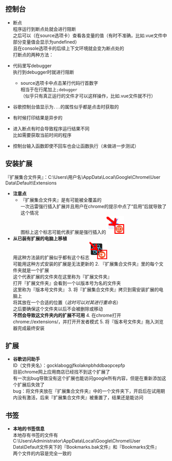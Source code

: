 ## 控制台

- 断点  
  程序运行到断点处就会进行阻断  
  之后可以（在source选项卡）查看各变量的值（有时不准确，比如.vue文件中部分变量值会显示为undefined）  
  且在console选项卡的后续上下文环境就会变为断点处的  
  打断点的两种方法：
- 代码里写debugger  
    执行到debugger时就进行阻断  
  - source选项卡中点击某行代码行首数字  
    相当于在行尾加上`;debugger`  
    （似乎只有真正运行的文件才可以这样操作，比如.vue文件就不行）  
  
- 谷歌控制台值显示为`...`的属性似乎都是点击时获取的

- 有时候打印结果是异步的

- 进入断点有时会导致程序运行结果不同  
比如需要获取当前时间的程序
  
- 控制台输入函数即使不回车也会让函数执行（未做进一步测试）

## 安装扩展

『扩展集合文件夹』：C:\Users\用户名\AppData\Local\Google\Chrome\User Data\Default\Extensions  

- **注意点**  
  - 『扩展集合文件夹』是有可能被全覆盖的  
    一次迅雷强行插入扩展并且用户在chrome的提示中点了“启用”后就导致了这个情况  
    图标上这个标志可能代表扩展是强行插入的![chrome_扩展图标（强行插入的）](..\图片\chrome_扩展图标（强行插入的）.PNG)
- **从已装有扩展的电脑上移植**  
  用这种方法装的扩展似乎都有这个标志![chrome_扩展图标_1](..\图片\chrome_扩展图标_1.PNG)    
  可能用这种方式安装的扩展是无法更新的
  2. 『扩展集合文件夹』里的每个文件夹就是一个扩展  
     这个代表扩展的文件夹在这里称为『扩展文件夹』  
     打开『扩展文件夹』会看到一个以版本号为名的文件夹  
     这里称为『版本号文件夹』
  3. 将『扩展集合文件夹』拷贝到需安装扩展的电脑上  
     将其放在一个合适的位置（*这时可以对其进行重命名*）  
     之后要确保这个文件夹以后不会被删除或移动  
     **不然会导致这文件夹内的扩展不可用**
  4. 在chrome打开chrome://extensions/，并打开开发者模式
  5. 将『版本号文件夹』拖入浏览器完成最终安装
  

## 扩展

- **谷歌访问助手**  
  ID（文件夹名）：gocklaboggjfkolaknpbhddbaopcepfp  
  目前chrome网上应用商店已经找不到这个扩展了  
  有一次出bug导致没有这个扩展也能访问google所有内容，但是在重新添加这个扩展后失效了  
  bug：将文件夹放在『扩展集合文件夹』中的一个文件夹下，开启后在试用期内没有激活，后来『扩展集合文件夹』被重置了，结果还是能访问

## 书签

- **本地的书签信息**  
  本地存有书签的文件有C:\Users\Administrator\AppData\Local\Google\Chrome\User Data\Default文件夹下的『Bookmarks.bak文件』和『Bookmarks文件』  
  两个文件的内容是完全一致的

